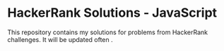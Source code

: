 # HackerRank Solutions - JavaScript

This repository contains my solutions for problems from HackerRank challenges. It will be updated often
.
